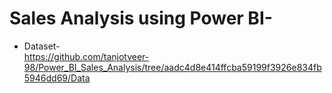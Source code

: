 # Sales Analysis using Power BI- </br>
* Dataset-</br>
https://github.com/tanjotveer-98/Power_BI_Sales_Analysis/tree/aadc4d8e414ffcba59199f3926e834fb5946dd69/Data

